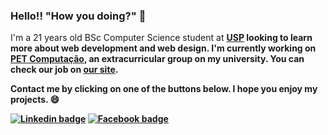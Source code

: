 ### Hello!! "How you doing?" 👋

I'm a 21 years old BSc Computer Science student at <b>[USP](https://www5.usp.br/) looking to learn more about web development and web design. I'm currently working on <b>[PET Computação](https://github.com/pet-comp)</b>, an extracurricular group on my university. You can check our job on <b>[our site](https://pet.icmc.usp.br/)</b>.

Contact me by clicking on one of the buttons below. I hope you enjoy my projects. :smile:

[![Linkedin badge](https://img.shields.io/badge/-Henrique%20dos%20Santos-blue?logo=Linkedin&logoColor=white&link=https://www.linkedin.com/in/henriquesqs/)](https://www.linkedin.com/in/henriquesqs/)
[![Facebook badge](https://img.shields.io/badge/-Henrique%20dos%20Santos-blue?logo=Facebook&logoColor=white&link=https://www.facebook.com/henriquesqs/)](https://www.facebook.com/henriquesqs/)
